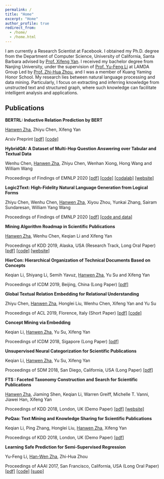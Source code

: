 ```yaml
---
permalink: /
title: "Home"
excerpt: "Home"
author_profile: true
redirect_from: 
  - /home/
  - /home.html
---
```


I am currently a Research Scientist at Facebook. I obtained my Ph.D. degree from the Department of Computer Science, University of California, Santa Barbara advised by [Prof. Xifeng Yan](https://sites.cs.ucsb.edu/~xyan/). I received my bachelor degree from Nanjing University, under the supervision of [Prof. Yu-Feng Li](http://lamda.nju.edu.cn/liyf/) at LAMDA Group Led by [Prof. Zhi-Hua Zhou](https://cs.nju.edu.cn/zhouzh/), and I was a member of Kuang Yaming Honor School. My research lies between natural language processing and data mining. Particularly, I focus on extracting and inferring knowledge from unstructed text and structured graph, where such knowledge can facilitate intelligent analysis and applications.

## Publications

**BERTRL: Inductive Relation Prediction by BERT**

<u>Hanwen Zha</u>, Zhiyu Chen, Xifeng Yan

Arxiv Preprint [[pdf]](https://arxiv.org/abs/2103.07102) [[code]](https://github.com/zhw12/BERTRL)

**HybridQA: A Dataset of Multi-Hop Question Answering over Tabular and Textual Data**

Wenhu Chen, <u>Hanwen Zha</u>, Zhiyu Chen, Wenhan Xiong, Hong Wang and William Wang

Proceedings of Findings of EMNLP 2020 [[pdf]](https://arxiv.org/abs/2004.07347) [[code]](https://github.com/wenhuchen/HybridQA) [[codalab]](https://competitions.codalab.org/competitions/24420) [[website]](https://hybridqa.github.io/)

**Logic2Text: High-Fidelity Natural Language Generation from Logical Forms**

Zhiyu Chen, Wenhu Chen, <u>Hanwen Zha</u>, Xiyou Zhou, Yunkai Zhang, Sairam Sundaresan, William Yang Wang

Proceedings of Findings of EMNLP 2020 [[pdf]](https://arxiv.org/abs/2004.14579) [[code and data]](https://github.com/czyssrs/Logic2Text)

**Mining Algorithm Roadmap in Scientific Publications**

<u>Hanwen Zha</u>, Wenhu Chen, Keqian Li and Xifeng Yan

Proceedings of KDD 2019, Alaska, USA (Research Track, Long Oral Paper) [[pdf]](https://www.kdd.org/kdd2019/accepted-papers/view/mining-algorithm-roadmap-in-scientific-publications) [[code]](https://github.com/zhw12/AlgMap) [[website]](http://fts.cs.ucsb.edu/roadmap)


**HierCon: Hierarchical Organization of Technical Documents Based on Concepts**

Keqian Li, Shiyang Li, Semih Yavuz, <u>Hanwen Zha</u>, Yu Su and Xifeng Yan

Proceedings of ICDM 2019, Beijing, China (Long Paper) [[pdf]](https://sites.cs.ucsb.edu/~klee/papers/ICDM19_HierCon.pdf)


**Global Textual Relation Embedding for Relational Understanding**

Zhiyu Chen, <u>Hanwen Zha</u>, Honglei Liu, Wenhu Chen, Xifeng Yan and Yu Su

Proceedings of ACL 2019, Florence, Italy (Short Paper) [[pdf]](https://arxiv.org/pdf/1906.00550.pdf) [[code]](https://github.com/czyssrs/GloREPlus)

 
**Concept Mining via Embedding**

Keqian Li, <u>Hanwen Zha</u>, Yu Su, Xifeng Yan

Proceedings of ICDM 2018, Sigapore (Long Paper) [[pdf]](https://sites.cs.ucsb.edu/~klee/papers/ECON.pdf)


**Unsupervised Neural Categorization for Scientific Publications**

Keqian Li, <u>Hanwen Zha</u>, Yu Su, Xifeng Yan

Proceedings of SDM 2018, San Diego, California, USA (Long Paper) [[pdf]](https://sites.cs.ucsb.edu/~klee/papers/UNEC.pdf)

**FTS : Faceted Taxonomy Construction and Search for Scientific Publications**

<u>Hanwen Zha</u>, Jiaming Shen, Keqian Li, Warren Greiff, Michelle T. Vanni, Jiawei Han, Xifeng Yan

Proceedings of KDD 2018, London, UK (Demo Paper) [[pdf]](https://www.kdd.org/kdd2018/files/project-showcase/KDD18_paper_1813.pdf) [[website]](http://fts.cs.ucsb.edu)

**PoQaa: Text Mining and Knowledge Sharing for Scientific Publications**

Keqian Li, Ping Zhang, Honglei Liu, <u>Hanwen Zha</u>, Xifeng Yan

Proceedings of KDD 2018, London, UK (Demo Paper) [[pdf]](https://sites.cs.ucsb.edu/~klee/papers/poqaa.pdf)


**Learning Safe Prediction for Semi-Supervised Regression**

Yu-Feng Li, <u>Han-Wen Zha</u>, Zhi-Hua Zhou

Proceedings of AAAI 2017, San Francisco, California, USA (Long Oral Paper) [[pdf]](http://202.119.32.195/cache/10/03/lamda.nju.edu.cn/cd73868576aa7ca4d08cabc8feb68186/aaai17-safer.pdf) [[code]](http://lamda.nju.edu.cn/code_SAFER.ashx) [[supp]](http://202.119.32.195/cache/11/03/lamda.nju.edu.cn/8d18d6a8168ceb413b9b6acd3fcbb8ad/aaai17-safer-supplemental-materials.pdf)